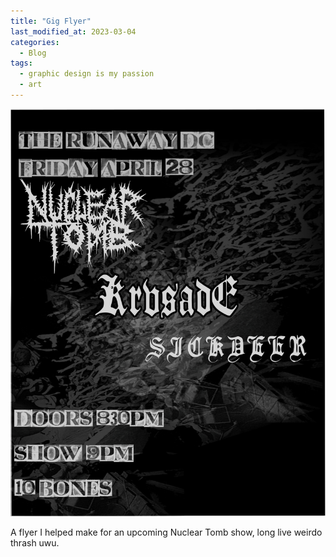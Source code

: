 ```yaml
---
title: "Gig Flyer"
last_modified_at: 2023-03-04
categories:
  - Blog
tags:
  - graphic design is my passion
  - art
---
```

![NukTombDCFlyer](/assets/images/DCFlyer.png)

A flyer I helped make for an upcoming Nuclear Tomb show, long live weirdo thrash uwu.
